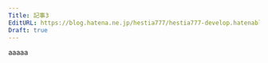 ```yaml
---
Title: 記事3
EditURL: https://blog.hatena.ne.jp/hestia777/hestia777-develop.hatenablog.com/atom/entry/6802340630907660376
Draft: true
---
```


aaaaa
